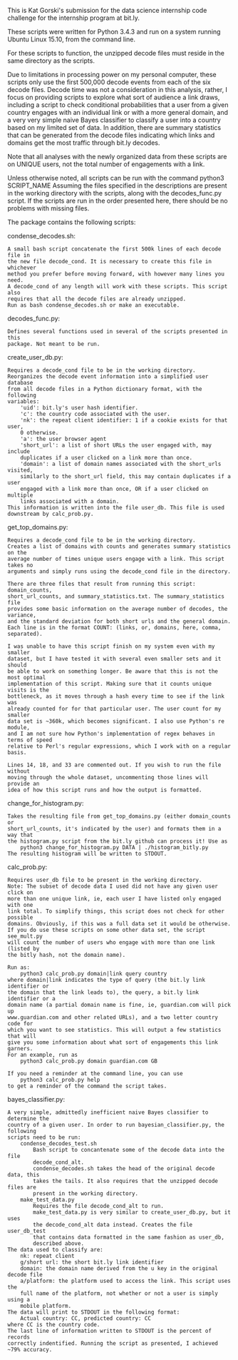 This is Kat Gorski's submission for the data science internship code challenge
for the internship program at bit.ly.

These scripts were written for Python 3.4.3 and run on a system running
Ubuntu Linux 15.10, from the command line. 

For these scripts to function, the unzipped decode files must reside in the same
directory as the scripts. 

Due to limitations in processing power on my personal computer, these scripts 
only use the first 500,000 decode events from each of the six decode files. 
Decode time was not a consideration in this analysis, rather, I focus on
providing scripts to explore what sort of audience a link draws, including a
script to check conditional probabilities that a user from a given country
engages with an individual link or with a more general domain, and a very very
simple naive Bayes classifier to classify a user into a country based on my
limited set of data. In addition, there are summary statistics that can be
generated from the decode files indicating which links and domains get the
most traffic through bit.ly decodes. 

Note that all analyses with the newly organized data from these scripts are on
UNIQUE users, not the total number of engagements with a link.  

Unless otherwise noted, all scripts can be run with the command
    python3 SCRIPT_NAME
Assuming the files specified in the descriptions are present in the working
directory with the scripts, along with the decodes_func.py script. If the
scripts are run in the order presented here, there should be no problems with
missing files. 

The package contains the following scripts:

condense_decodes.sh:

    A small bash script concatenate the first 500k lines of each decode file in
    the new file decode_cond. It is necessary to create this file in whichever
    method you prefer before moving forward, with however many lines you need.
    A decode_cond of any length will work with these scripts. This script also
    requires that all the decode files are already unzipped. 
    Run as bash condense_decodes.sh or make an executable. 

decodes_func.py:

    Defines several functions used in several of the scripts presented in this
    package. Not meant to be run. 

create_user_db.py:

    Requires a decode_cond file to be in the working directory. 
    Reorganizes the decode event information into a simplified user database
    from all decode files in a Python dictionary format, with the following
    variables: 
        'uid': bit.ly's user hash identifier.
        'c': the country code associated with the user.
        'nk': the repeat client identifier: 1 if a cookie exists for that user,
        0 otherwise.
        'a': the user browser agent
        'short_url': a list of short URLs the user engaged with, may include
        duplicates if a user clicked on a link more than once.
        'domain': a list of domain names associated with the short_urls visited,
        similarly to the short_url field, this may contain duplicates if a user
        engaged with a link more than once, OR if a user clicked on multiple
        links associated with a domain. 
    This information is written into the file user_db. This file is used
    downstream by calc_prob.py. 

get_top_domains.py:

    Requires a decode_cond file to be in the working directory.
    Creates a list of domains with counts and generates summary statistics on the
    average number of times unique users engage with a link. This script takes no
    arguments and simply runs using the decode_cond file in the directory.

    There are three files that result from running this script: domain_counts, 
    short_url_counts, and summary_statistics.txt. The summary_statistics file
    provides some basic information on the average number of decodes, the variance,
    and the standard deviation for both short urls and the general domain. 
    Each line is in the format COUNT: (links, or, domains, here, comma, separated). 

    I was unable to have this script finish on my system even with my smaller
    dataset, but I have tested it with several even smaller sets and it should
    be able to work on something longer. Be aware that this is not the most optimal
    implementation of this script. Making sure that it counts unique visits is the
    bottleneck, as it moves through a hash every time to see if the link was
    already counted for for that particular user. The user count for my smaller
    data set is ~360k, which becomes significant. I also use Python's re module,
    and I am not sure how Python's implementation of regex behaves in terms of speed
    relative to Perl's regular expressions, which I work with on a regular basis.

    Lines 14, 18, and 33 are commented out. If you wish to run the file without
    moving through the whole dataset, uncommenting those lines will provide an
    idea of how this script runs and how the output is formatted. 

change_for_histogram.py:

    Takes the resulting file from get_top_domains.py (either domain_counts or
    short_url_counts, it's indicated by the user) and formats them in a way that
    the histogram.py script from the bit.ly github can process it! Use as
        python3 change_for_histogram.py DATA | ./histogram_bitly.py
    The resulting histogram will be written to STDOUT. 

calc_prob.py:

    Requires user_db file to be present in the working directory.
    Note: The subset of decode data I used did not have any given user click on
    more than one unique link, ie, each user I have listed only engaged with one
    link total. To simplify things, this script does not check for other possible
    domains. Obviously, if this was a full data set it would be otherwise. 
    If you do use these scripts on some other data set, the script see_mult.py
    will count the number of users who engage with more than one link (listed by
    the bitly hash, not the domain name).

    Run as:
        python3 calc_prob.py domain|link query country
    where domain|link indicates the type of query (the bit.ly link identifier or
    the domain that the link leads to), the query, a bit.ly link identifier or a
    domain name (a partial domain name is fine, ie, guardian.com will pick up
    www.guardian.com and other related URLs), and a two letter country code for
    which you want to see statistics. This will output a few statistics that will
    give you some information about what sort of engagements this link garners. 
    For an example, run as
        python3 calc_prob.py domain guardian.com GB

    If you need a reminder at the command line, you can use
        python3 calc_prob.py help
    to get a reminder of the command the script takes.

bayes_classifier.py:

    A very simple, admittedly inefficient naive Bayes classifier to determine the
    country of a given user. In order to run bayesian_classifier.py, the following
    scripts need to be run:
        condense_decodes_test.sh
            Bash script to concantenate some of the decode data into the file
            decode_cond_alt.
            condense_decodes.sh takes the head of the original decode data, this
            takes the tails. It also requires that the unzipped decode files are
            present in the working directory.
        make_test_data.py
            Requires the file decode_cond_alt to run.
            make_test_data.py is very similar to create_user_db.py, but it uses
            the decode_cond_alt data instead. Creates the file user_db_test
            that contains data formatted in the same fashion as user_db,
            described above. 
    The data used to classify are:
        nk: repeat client
        g/short url: the short bit.ly link identifier
        domain: the domain name derived from the u key in the original decode file
        a/platform: the platform used to access the link. This script uses the
        full name of the platform, not whether or not a user is simply using a
        mobile platform. 
    The data will print to STDOUT in the following format:
        Actual country: CC, predicted country: CC
    where CC is the country code. 
    The last line of information written to STDOUT is the percent of records
    correctly indentified. Running the script as presented, I achieved 
    ~79% accuracy.
